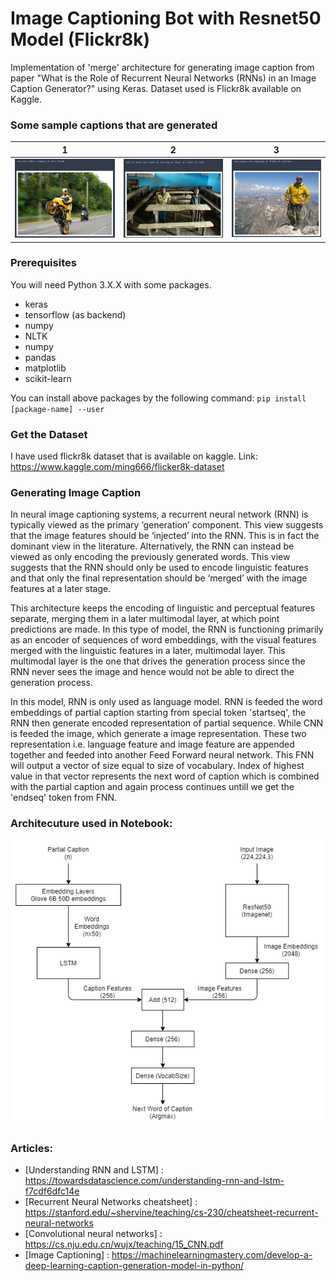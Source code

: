# Image Captioning Bot with Resnet50 Model (Flickr8k)
Implementation of 'merge' architecture for generating image caption from paper "What is the Role of Recurrent Neural Networks (RNNs) in an Image Caption Generator?" using Keras. Dataset used is Flickr8k available on Kaggle.

### Some sample captions that are generated
1       	  | 2		| 	3             
:-------------------------:|:-------------------------:|:------------------------:
![](sample_images/sample1.png)  |  ![](sample_images/sample2.png)		| ![](sample_images/sample3.png) 

### Prerequisites
You will need Python 3.X.X with some packages. 
- keras
- tensorflow (as backend)
- numpy
- NLTK
- numpy
- pandas
- matplotlib
- scikit-learn
 
You can install above packages by the following command:
`pip install [package-name] --user`

### Get the Dataset
I have used flickr8k dataset that is available on kaggle. 
Link: https://www.kaggle.com/ming666/flicker8k-dataset

### Generating Image Caption
In neural image captioning systems, a recurrent neural network (RNN) is typically viewed as the primary ‘generation’ component. This view suggests that the image features should be ‘injected’ into the RNN. This is in fact the dominant view in the literature. Alternatively, the RNN can instead be viewed as only encoding the previously generated words. This view suggests that the RNN should only be used to encode linguistic features and that only the final representation should be ‘merged’ with the image features at a later stage. 

This architecture keeps the encoding of linguistic and perceptual features separate, merging them in a later multimodal layer, at which point predictions are made. In this type of model, the RNN is functioning primarily as an encoder of sequences of word embeddings, with the visual features merged with the linguistic features in a later, multimodal layer. This multimodal layer is the one that drives the generation process since the RNN never sees the image and hence would not be able to direct the generation process.

In this model, RNN is only used as language model. RNN is feeded the word embeddings of partial caption starting from special token 'startseq', the RNN then generate encoded representation of partial sequence. While CNN is feeded the image, which generate a image representation.
These two representation i.e. language feature and image feature are appended together and feeded into another Feed Forward neural network. This FNN will output a vector of size equal to size of vocabulary. Index of highest value in that vector represents the next word of caption which is combined with the partial caption and again process continues untill we get the 'endseq' token from FNN.

### Architecuture used in Notebook:
![Architecture](Architecture.png)

### Articles:
- [Understanding RNN and LSTM] : https://towardsdatascience.com/understanding-rnn-and-lstm-f7cdf6dfc14e
- [Recurrent Neural Networks cheatsheet] : https://stanford.edu/~shervine/teaching/cs-230/cheatsheet-recurrent-neural-networks
- [Convolutional neural networks] : https://cs.nju.edu.cn/wujx/teaching/15_CNN.pdf
- [Image Captioning] : https://machinelearningmastery.com/develop-a-deep-learning-caption-generation-model-in-python/

